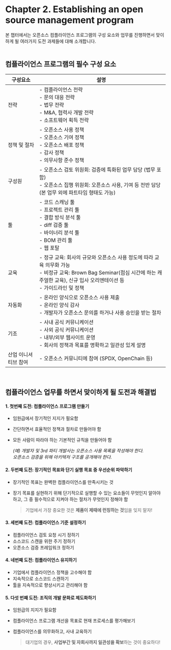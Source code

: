 # Chapter 2. Establishing an open source management program
본 챕터에서는 오픈소스 컴플라이언스 프로그램의 구성 요소와 업무를 진행하면서 맞이하게 될 여러가지 도전 과제들에 대해 소개합니다.
<br>
<br>

## 컴플라이언스 프로그램의 필수 구성 요소
| 구성요소 | 설명 |
|---------|-----|
| 전략 | - 컴플라이언스 전략 <br> - 문의 대응 전략 <br> - 법무 전략 <br> - M&A, 협력사 개발 전략 <br> - 소프트웨어 획득 전략 |
| 정책 및 절차 | - 오픈소스 사용 정책 <br> - 오픈소스 기여 정책 <br> - 오픈소스 배포 정책 <br> - 감사 정책 <br> - 의무사항 준수 정책 |
| 구성원 | - 오픈소스 검토 위원회: 검증에 특화된 업무 담당 (법무 포함) <br> - 오픈소스 집행 위원회: 오픈소스 사용, 기여 등 전반 담당 (본 업무 외에 파트타임 형태도 가능) |
| 툴 | - 코드 스캐닝 툴 <br> - 프로젝트 관리 툴 <br> -  결합 방식 분석 툴 <br> - diff 검증 툴 <br> - 바이너리 분석 툴 <br> - BOM 관리 툴 <br> - 웹 포탈 |
| 교육 | - 정규 교육: 회사의 규모와 오픈소스 사용 정도에 따라 교육 의무화 가능 <br> - 비정규 교육: Brown Bag Seminar(점심 시간에 하는 캐주얼한 교육), 신규 입사 오리엔테이션 등 <br> - 가이드라인 및 정책 |
| 자동화 | - 온라인 양식으로 오픈소스 사용 제출 <br> - 온라인 양식 감사 <br> - 개발자가 오픈소스 문의를 하거나 사용 승인을 받는 절차 |
| 기조 | - 사내 공식 커뮤니케이션 <br> - 사외 공식 커뮤니케이션 <br> - 내부/외부 웹사이트 운영 <br> - 회사의 정책과 목표를 명확하고 일관성 있게 설명 |
| 산업 이니셔티브 참여 | -  오픈소스 커뮤니티에 참여 (SPDX, OpenChain 등) |
<br>


## 컴플라이언스 업무를 하면서 맞이하게 될 도전과 해결법
#### 1. 첫번째 도전: 컴플라이언스 프로그램 만들기
- 임원급에서 장기적인 지지가 필요함
- 간단하면서 효율적인 정책과 절차로 만들어야 함
- 모든 사람이 따라야 하는 기본적인 규칙을 만들어야 함

  *(예) 개발자 및 3rd 파티 개발사는 오픈소스 사용 목록을 작성해야 한다. <br> 오픈소스 검증을 위해 아키텍처 구조를 공개해야 한다.*

#### 2. 두번째 도전: 장기적인 목표와 단기 실행 목표 중 우선순위 파악하기
- 장기적인 목표는 완벽한 컴플라이언스를 만족시키는 것
- 장기 목표를 실현하기 위해 단기적으로 실행할 수 있는 요소들이 무엇인지 알아야 하고, 그 중 필수적으로 지켜야 하는 절차가 무엇인지 정해야 함

  > 기업에서 가장 중요한 것은 **제품이 제때에 런칭하는 것**임을 잊지 말자!

#### 3. 세번째 도전: 컴플라이언스 기준 설정하기
- 컴플라이언스 검토 요청 시기 정하기
- 소스코드 스캔을 위한 주기 정하기
- 오픈소스 검증 프레임워크 정하기

#### 4. 네번째 도전: 컴플라이언스 유지하기
- 기업에서 컴플라이언스 정책을 고수해야 함
- 지속적으로 소스코드 스캔하기
- 툴을 지속적으로 향상시키고 관리해야 함

#### 5. 다섯 번째 도전: 조직의 개발 문화로 제도화하기
-	임원급의 지지가 필요함
-	컴플라이언스 프로그램 개선을 목표로 현재 프로세스를 평가해보기
-	컴플라이언스를 의무화하고, 사내 교육하기

    >	대기업의 경우, **사업부간 및 자회사까지 일관성을 확보**하는 것이 중요하다!
